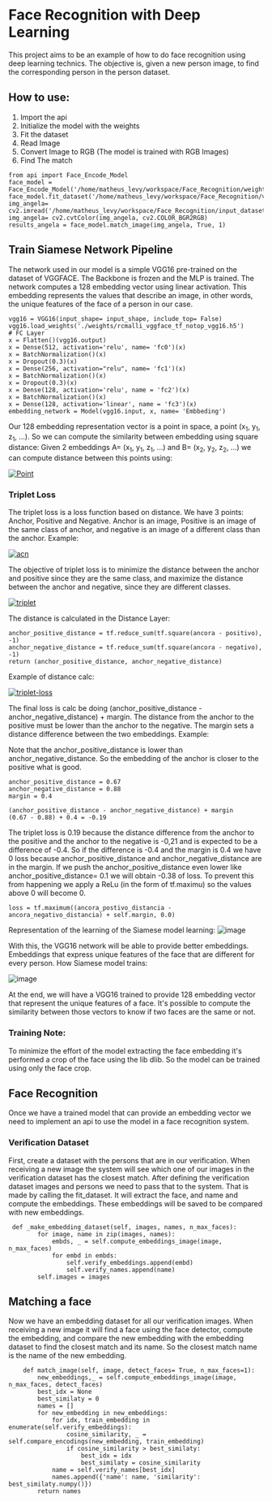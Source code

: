 # Face Recognition with Deep Learning

This project aims to be an example of how to do face recognition using deep learning technics. The objective is, given a new person image, to find the corresponding person in the person dataset.

## How to use:
1. Import the api
2. Initialize the model with the weights
3. Fit the dataset
4. Read Image
5. Convert Image to RGB (The model is trained with RGB Images)
6. Find The match
```
from api import Face_Encode_Model
face_model = Face_Encode_Model('/home/matheus_levy/workspace/Face_Recognition/weights/vgg_embedding.keras')
face_model.fit_dataset('/home/matheus_levy/workspace/Face_Recognition/verify_dataset')
img_angela= cv2.imread('/home/matheus_levy/workspace/Face_Recognition/input_dataset/angela2.jpeg')
img_angela= cv2.cvtColor(img_angela, cv2.COLOR_BGR2RGB)
results_angela = face_model.match_image(img_angela, True, 1)
```


## Train Siamese Network Pipeline

The network used in our model is a simple VGG16 pre-trained on the dataset of VGGFACE. The Backbone is frozen and the MLP is trained. The network computes a 128 embedding vector using linear activation. This embedding represents the values that describe an image, in other words, the unique features of the face of a person in our case. 

```
vgg16 = VGG16(input_shape= input_shape, include_top= False)
vgg16.load_weights('./weights/rcmalli_vggface_tf_notop_vgg16.h5')
# FC Layer
x = Flatten()(vgg16.output)
x = Dense(512, activation='relu', name= 'fc0')(x)
x = BatchNormalization()(x)
x = Dropout(0.3)(x)
x = Dense(256, activation="relu", name= 'fc1')(x)
x = BatchNormalization()(x)
x = Dropout(0.3)(x)
x = Dense(128, activation='relu', name = 'fc2')(x)
x = BatchNormalization()(x)
x = Dense(128, activation='linear', name = 'fc3')(x)
embedding_network = Model(vgg16.input, x, name= 'Embbeding')
```

Our 128 embedding representation vector is a point in space, a point (x<sub>1</sub>, y<sub>1</sub>, z<sub>1</sub>, ...). So we can compute the similarity between embedding using square distance:
Given 2 embeddings A= (x<sub>1</sub>, y<sub>1</sub>, z<sub>1</sub>, ...) and B= (x<sub>2</sub>, y<sub>2</sub>, z<sub>2</sub>, ...) we can compute distance between this points using:

<a href="https://imgbb.com/"><img src="https://i.ibb.co/3Cc7RW8/Screenshot-4.png" alt="Point" border="0"></a>

### Triplet Loss

The triplet loss is a loss function based on distance. We have 3 points: Anchor, Positive and Negative. Anchor is an image, Positive is an image of the same class of anchor, and negative is an image of a different class than the anchor. Example: 

<a href="https://ibb.co/cDSNtxY"><img src="https://i.ibb.co/jgPLGHJ/Screenshot-5.png" alt="acn" border="0"></a>

The objective of triplet loss is to minimize the distance between the anchor and positive since they are the same class, and maximize the distance between the anchor and negative, since they are different classes.


<a href="https://ibb.co/cDSNtxY"><img src="https://user-images.githubusercontent.com/18154355/61485418-1cbb1f00-a96f-11e9-8de8-3c46eef5a7dc.png" alt="triplet" border="0"></a>

The distance is calculated in the Distance Layer:

```
anchor_positive_distance = tf.reduce_sum(tf.square(ancora - positivo), -1)
anchor_negative_distance = tf.reduce_sum(tf.square(ancora - negativo), -1)
return (anchor_positive_distance, anchor_negative_distance)
```

Example of distance calc:

<a href="https://imgbb.com/"><img src="https://i.ibb.co/mS7NTKp/triplet-loss.png" alt="triplet-loss" border="0"></a>

The final loss is calc be doing (anchor_positive_distance - anchor_negative_distance) + margin. The distance from the anchor to the positive must be lower than the anchor to the negative. The margin sets a distance difference between the two embeddings. Example:

Note that the anchor_positive_distance is lower than anchor_negative_distance. So the embedding of the anchor is closer to the positive what is good.

```
anchor_positive_distance = 0.67
anchor_negative_distance = 0.88
margin = 0.4

(anchor_positive_distance - anchor_negative_distance) + margin 
(0.67 - 0.88) + 0.4 = -0.19
```

The triplet loss is 0.19 because the distance difference from the anchor to the positive and the anchor to the negative is -0,21 and is expected to be a difference of -0.4. So if the difference is -0.4 and the margin is 0.4 we have 0 loss because anchor_positive_distance and anchor_negative_distance are in the margin. If we push the anchor_positive_distance even lower like anchor_positive_distance= 0.1 we will obtain -0.38 of loss. To prevent this from happening we apply a ReLu (in the form of tf.maximu) so the values above 0 will become 0. 
```
loss = tf.maximum((ancora_postivo_distancia - ancora_negativo_distancia) + self.margin, 0.0)
```
Representation of the learning of the Siamese model learning:
![image](https://github.com/MatheusLevy/Face-Recognition/assets/48130978/a0d4f0f9-5ff4-44ba-be55-bddffba470ba)

With this, the VGG16 network will be able to provide better embeddings. Embeddings that express unique features of the face that are different for every person.
How Siamese model trains:

![image](https://i.ibb.co/p1DsxyN/siamese-model.png)

At the end, we will have a VGG16 trained to provide 128 embedding vector that represent the unique features of a face. It's possible to compute the similarity between those vectors to know if two faces are the same or not.

### Training Note:
To minimize the effort of the model extracting the face embedding it's performed a crop of the face using the lib dlib. So the model can be trained using only the face crop.

## Face Recognition

Once we have a trained model that can provide an embedding vector we need to implement an api to use the model in a face recognition system.


### Verification Dataset
First, create a dataset with the persons that are in our verification. When receiving a new image the system will see which one of our images in the verification dataset has the closest match.
After defining the verification dataset images and persons we need to pass that to the system. That is made by calling the fit_dataset. It will extract the face, and name and compute the embeddings. These embeddings will be saved to be compared with new embeddings.

```
 def _make_embedding_dataset(self, images, names, n_max_faces):
        for image, name in zip(images, names):
            embds, _ = self.compute_embeddings_image(image, n_max_faces)
            for embd in embds:
                self.verify_embeddings.append(embd)
                self.verify_names.append(name)
        self.images = images
```

## Matching a face
Now we have an embedding dataset for all our verification images. When receiving a new image it will find a face using the face detector, compute the embedding, and compare the new embedding with the embedding dataset to find the closest match and its name. So the closest match name is the name of the new embedding.
```
    def match_image(self, image, detect_faces= True, n_max_faces=1):
        new_embeddings,_ = self.compute_embeddings_image(image, n_max_faces, detect_faces)
        best_idx = None
        best_similaty = 0
        names = []
        for new_embedding in new_embeddings:
            for idx, train_embedding in enumerate(self.verify_embeddings):
                cosine_similarity, _ = self.compare_encodings(new_embedding, train_embedding)
                if cosine_similarity > best_similaty:
                    best_idx = idx
                    best_similaty = cosine_similarity
            name = self.verify_names[best_idx]
            names.append({'name': name, 'similarity': best_similaty.numpy()})
        return names
```
